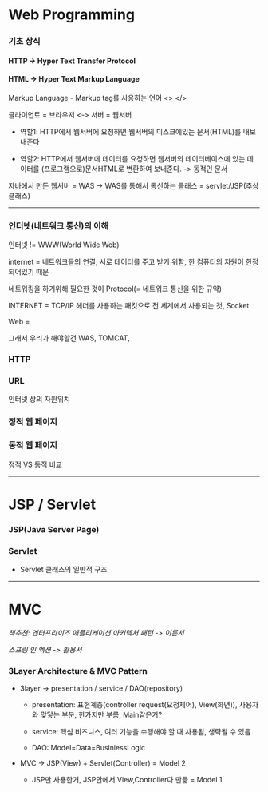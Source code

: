 # Web Programming
### 기초 상식
#### HTTP -> Hyper Text Transfer Protocol
#### HTML -> Hyper Text Markup Language
Markup Language - Markup tag를 사용하는 언어 <> </>

클라이언트 = 브라우저 <-> 서버 = 웹서버

* 역할1: HTTP에서 웹서버에 요청하면 웹서버의 디스크에있는 문서(HTML)를 내보내준다
  
* 역할2: HTTP에서 웹서버에 데이터를 요청하면 웹서버의 데이터베이스에 있는 데이터를 (프로그램으로)문서HTML로 변환하여 보내준다.
  -> 동적인 문서

자바에서 만든 웹서버 = WAS -> WAS를 통해서 통신하는 클래스 = servlet/JSP(추상클래스)

---------
### 인터넷(네트워크 통신)의 이해
인터넷 != WWW(World Wide Web)

internet = 네트워크들의 연결, 서로 데이터를 주고 받기 위함, 한 컴퓨터의 자원이 한정되어있기 때문

네트워킹을 하기위해 필요한 것이 Protocol(= 네트워크 통신을 위한 규약)

INTERNET = TCP/IP 헤더를 사용하는 패킷으로 전 세계에서 사용되는 것, Socket

Web = 

그래서 우리가 해야할건 WAS, TOMCAT, 

### HTTP

### URL

인터넷 상의 자원위치

### 정적 웹 페이지
### 동적 웹 페이지

정적 VS 동적 비교

------------------
# JSP / Servlet

### JSP(Java Server Page)


### Servlet

* Servlet 클래스의 일반적 구조


-------------
# MVC
*책추천: 엔터프라이즈 애플리케이션 아키텍처 패턴 -> 이론서*

*스프링 인 엑션 -> 활용서*

### 3Layer Architecture & MVC Pattern

* 3layer -> presentation / service / DAO(repository)
  * presentation: 표현계층(controller request(요청제어), View(화면)), 사용자와 맞닿는 부분, 한가지만 부름, Main같은거? 
  
  * service: 핵심 비즈니스, 여러 기능을 수행해야 할 때 사용됨, 생략될 수 있음
  
  * DAO: Model=Data=BusiniessLogic
 
* MVC -> JSP(View) + Servlet(Controller) = Model 2
  *  JSP만 사용한거, JSP안에서 View,Controller다 만듦 =  Model 1
